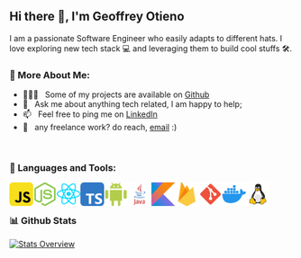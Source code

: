 ## Hi there 👋, I'm Geoffrey Otieno

I am a passionate Software Engineer who easily adapts to different hats. I love exploring new tech stack 💻 and leveraging them to build cool stuffs 🛠️. 
<br/>
<!-- I am also an open-source enthusiast and maintainer. i learned a lot from the open-source community and i love how collaboration and knowledge sharing happened through open-source. -->
<!-- <br/> -->
  
### 🧐 More About Me:

- 👨🏻‍💻 &nbsp; Some of my projects are available on [Github](https://github.com/otienogeoffrey812?tab=repositories)
- 💬 &nbsp; Ask me about anything tech related, I am happy to help;
- 📫 &nbsp; Feel free to ping me on [LinkedIn](https://www.linkedin.com/in/geoffrey-otieno-a507291b4/)
- 💼 &nbsp; any freelance work? do reach, [email](mailto:otienogeoffrey812@gmail.com) :)

<br>

### 🔨 Languages and Tools:
<a href="https://developer.mozilla.org/en-US/docs/Web/JavaScript" target="_blank"> <img align="left" alt="JavaScript" height ="42px"  src="https://github.com/otienogeoffrey812/otienogeoffrey812/blob/master/language_and_tools_icons/javascript.svg"> </a>

<a href="https://nodejs.org" target="_blank"><img align="left" alt="Node.js" height ="42px" src="https://github.com/otienogeoffrey812/otienogeoffrey812/blob/master/language_and_tools_icons/node.svg"></a>

<a href="https://reactjs.org/" target="_blank"> <img align="left" alt="React" height ="42px" src="https://github.com/otienogeoffrey812/otienogeoffrey812/blob/master/language_and_tools_icons/react.svg"></a>

<a href="https://www.typescriptlang.org/" target="_blank"><img align="left" alt="Typescirpt" height ="42px" src="https://github.com/otienogeoffrey812/otienogeoffrey812/blob/master/language_and_tools_icons/typescript.svg"></a>

<a href="https://developer.android.com" target="_blank"> <img align="left" alt="Android" height ="42px" src="https://github.com/otienogeoffrey812/otienogeoffrey812/blob/master/language_and_tools_icons/android.svg"> </a>

<a href="https://www.java.com" target="_blank"><img align="left" alt="Java" height ="42px" src="https://github.com/otienogeoffrey812/otienogeoffrey812/blob/master/language_and_tools_icons/java.svg"></a>

<a href="https://kotlinlang.org" target="_blank"><img align="left" alt="Kotlin" height ="42px" src="https://github.com/otienogeoffrey812/otienogeoffrey812/blob/master/language_and_tools_icons/kotlin.svg"></a>

<a href="https://firebase.google.com/" target="_blank"> <img align="left" src="https://github.com/otienogeoffrey812/otienogeoffrey812/blob/master/language_and_tools_icons/firebase.svg" alt="firebase" height ="42px"/> </a>

<a href="https://git-scm.com/" target="_blank"> <img src="https://github.com/otienogeoffrey812/otienogeoffrey812/blob/master/language_and_tools_icons/git-scm.svg" align="left" alt="git" height='42px'/> </a>

<a href="https://www.docker.com" target="_blank"> <img src="https://github.com/otienogeoffrey812/otienogeoffrey812/blob/master/language_and_tools_icons/docker.svg" align="left" alt="git" height='42px'/> </a>

<a href="https://www.linux.org" target="_blank"> <img src="https://github.com/otienogeoffrey812/otienogeoffrey812/blob/master/language_and_tools_icons/linux.svg" align="left" alt="git" height='42px'/> </a>

<br>
<br>

### 📊 Github Stats
<a href='https://github.com/otienogeoffrey812/github-stats-transparent'>
  
![Stats Overview](https://raw.githubusercontent.com/otienogeoffrey812/github-stats-transparent/output/generated/overview.svg)
<!-- ![Most Used Languages](https://raw.githubusercontent.com/otienogeoffrey812/github-stats-transparent/output/generated/languages.svg) -->

</a>

<br>